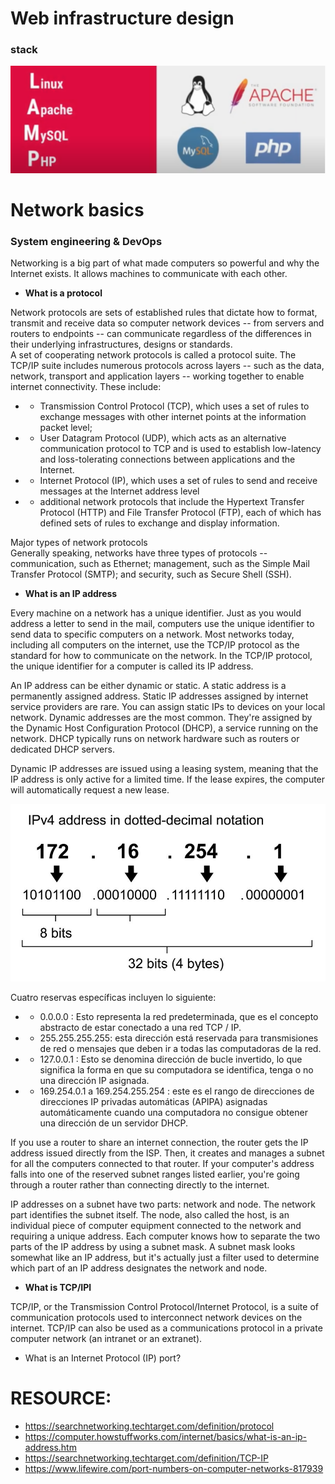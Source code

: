 # Web infrastructure design
### stack
![alt text](lamp.png)


# Network basics
### System engineering & DevOps

Networking is a big part of what made computers so powerful and why the Internet exists. It allows machines to communicate with each other.

+ **What is a protocol**

Network protocols are sets of established rules that dictate how to format, transmit and receive data so computer network devices -- from servers and routers to endpoints -- can communicate regardless of the differences in their underlying infrastructures, designs or standards. </br>
A set of cooperating network protocols is called a protocol suite. The TCP/IP suite includes numerous protocols across layers -- such as the data, network, transport and application layers -- working together to enable internet connectivity. These include:

+  + Transmission Control Protocol (TCP), which uses a set of rules to exchange messages with other internet points at the information packet level;
+  + User Datagram Protocol (UDP), which acts as an alternative communication protocol to TCP and is used to establish low-latency and loss-tolerating connections between applications and the Internet.
+  + Internet Protocol (IP), which uses a set of rules to send and receive messages at the Internet address level
+  + additional network protocols that include the Hypertext Transfer Protocol (HTTP) and File Transfer Protocol (FTP), each of which has defined sets of rules to exchange and display information.
  
Major types of network protocols </br>
Generally speaking, networks have three types of protocols -- communication, such as Ethernet; management, such as the Simple Mail Transfer Protocol (SMTP); and security, such as Secure Shell (SSH).



+ **What is an IP address**

Every machine on a network has a unique identifier. Just as you would address a letter to send in the mail, computers use the unique identifier to send data to specific computers on a network. Most networks today, including all computers on the internet, use the TCP/IP protocol as the standard for how to communicate on the network. In the TCP/IP protocol, the unique identifier for a computer is called its IP address.

An IP address can be either dynamic or static. A static address is a permanently assigned address. Static IP addresses assigned by internet service providers are rare. You can assign static IPs to devices on your local network. Dynamic addresses are the most common. They're assigned by the Dynamic Host Configuration Protocol (DHCP), a service running on the network. DHCP typically runs on network hardware such as routers or dedicated DHCP servers.

Dynamic IP addresses are issued using a leasing system, meaning that the IP address is only active for a limited time. If the lease expires, the computer will automatically request a new lease.

![alt text](ip-address-2.jpg)

Cuatro reservas específicas incluyen lo siguiente:

+ + 0.0.0.0 : Esto representa la red predeterminada, que es el concepto abstracto de estar conectado a una red TCP / IP.
+ + 255.255.255.255: esta dirección está reservada para transmisiones de red o mensajes que deben ir a todas las computadoras de la red.
+ + 127.0.0.1 : Esto se denomina dirección de bucle invertido, lo que significa la forma en que su computadora se identifica, tenga o no una dirección IP asignada.
+ + 169.254.0.1 a 169.254.255.254 : este es el rango de direcciones de direcciones IP privadas automáticas (APIPA) asignadas automáticamente cuando una computadora no consigue obtener una dirección de un servidor DHCP.

If you use a router to share an internet connection, the router gets the IP address issued directly from the ISP. Then, it creates and manages a subnet for all the computers connected to that router. If your computer's address falls into one of the reserved subnet ranges listed earlier, you're going through a router rather than connecting directly to the internet.

IP addresses on a subnet have two parts: network and node. The network part identifies the subnet itself. The node, also called the host, is an individual piece of computer equipment connected to the network and requiring a unique address. Each computer knows how to separate the two parts of the IP address by using a subnet mask. A subnet mask looks somewhat like an IP address, but it's actually just a filter used to determine which part of an IP address designates the network and node.


+ **What is TCP/IPl**

TCP/IP, or the Transmission Control Protocol/Internet Protocol, is a suite of communication protocols used to interconnect network devices on the internet. TCP/IP can also be used as a communications protocol in a private computer network (an intranet or an extranet).





+ What is an Internet Protocol (IP) port?






# RESOURCE:
- https://searchnetworking.techtarget.com/definition/protocol
- https://computer.howstuffworks.com/internet/basics/what-is-an-ip-address.htm
- https://searchnetworking.techtarget.com/definition/TCP-IP
- https://www.lifewire.com/port-numbers-on-computer-networks-817939

